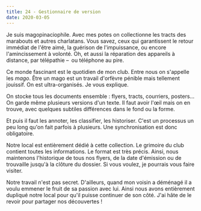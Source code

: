 ```yaml
---
title: 24 - Gestionnaire de version
date: 2020-03-05
---
```


Je suis magopinaciophile. Avec mes potes on collectionne les tracts des marabouts et autres charlatans. Vous savez, ceux qui garantissent le retour immédiat de l'être aimé, la guérison de l'impuissance, ou encore l'amincissement à volonté. Oh, et aussi la réparation des appareils à distance, par télépathie – ou téléphone au pire.

Ce monde fascinant est le quotidien de mon club. Entre nous on s'appelle les *mago*. Être un mago est un travail d'orfèvre pénible mais tellement jouissif. On est ultra-organisés. Je vous explique.

On stocke tous les documents ensemble : flyers, tracts, courriers, posters... On garde même plusieurs versions d'un texte. Il faut avoir l'œil mais on en trouve, avec quelques subtiles différences dans le fond ou la forme.

Et puis il faut les annoter, les classifier, les historiser. C'est un processus un peu long qu'on fait parfois à plusieurs. Une synchronisation est donc obligatoire.

Notre local est entièrement dédié à cette collection. Le grimoire du club contient toutes les informations. Le format est très précis. Ainsi, nous maintenons l'historique de tous nos flyers, de la date d'émission ou de trouvaille jusqu'à la clôture du dossier. Si vous voulez, je pourrais vous faire visiter.

Notre travail n'est pas secret. D'ailleurs, quand mon voisin a déménagé il a voulu emmener le fruit de sa passion avec lui. Ainsi nous avons entièrement dupliqué notre local pour qu'il puisse continuer de son côté. J'ai hâte de le revoir pour partager nos découvertes !